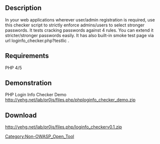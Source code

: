 ## Description

In your web applications wherever user/admin registration is required,
use this checker script to strictly enforce admins/users to select
stronger passwords. It tests cracking passwords against 4 rules. You can
extend it stricter/stronger passwords easily. It has also built-in smoke
test page via url loginfo_checker.php?testlic .

## Requirements

PHP 4/5

## Demonstration

PHP Login Info Checker Demo
<http://yehg.net/lab/pr0js/files.php/phploginfo_checker_demo.zip>

## Download

<http://yehg.net/lab/pr0js/files.php/loginfo_checkerv0.1.zip>

[Category:Non-OWASP_Open_Tool](Category:Non-OWASP_Open_Tool "wikilink")